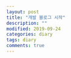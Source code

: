 ```yaml
---
layout: post
title: "개발 블로그 시작"
description: ""
modified: 2019-09-24
categories: diary
tags: diary
comments: true
---
```



